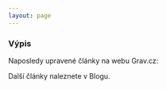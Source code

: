 ```yaml
---
layout: page
---
```


### Výpis

Naposledy upravené články na webu Grav.cz:

<script type="text/javascript" src="https://www.grav.cz/last"></script>

Další články naleznete v Blogu.
